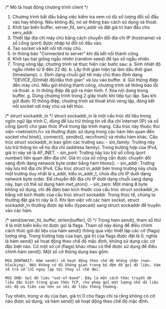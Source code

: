 /* Mô tả hoạt động chương trình client */

1. Chương trình bắt đầu bằng việc kiểm tra xem có đủ số lượng đối số đầu vào hay không. Nếu không đủ, nó sẽ thông báo cách sử dụng và thoát.
2. Khởi tạo biến buffer, server_fd, serv_addr và đặt giá trị ban đầu cho serv_addr.
3. Thiết lập địa chỉ máy chủ bằng cách chuyển đổi địa chỉ IP (hostname) và số cổng (port) được nhập từ đối số đầu vào.
4. Tạo socket và kết nối tới máy chủ.
5. In thông báo "Connected to server" khi đã kết nối thành công.
6. Khởi tạo hạt giống ngẫu nhiên (random seed) để tạo số ngẫu nhiên.
7. Trong vòng lặp, chương trình sẽ thực hiện các bước sau:
a. Sinh nhiệt độ ngẫu nhiên từ 9 đến 22 độ.
b. Lấy thời gian hiện tại làm dấu thời gian (timestamp).
c. Định dạng chuỗi gửi tới máy chủ theo định dạng "DEVICE_ID/nhiệt độ/dấu thời gian" và lưu vào buffer.
d. Gửi thông điệp đến máy chủ. Nếu gửi không thành công, chương trình sẽ thông báo lỗi và thoát.
e. In thông điệp đã gửi ra màn hình.
f. Xóa nội dung trong buffer.
g. Dừng chương trình trong 2 giây trước khi tiếp tục lặp.
Sau khi gửi được 10 thông điệp, chương trình sẽ thoát khỏi vòng lặp, đóng kết nối socket với máy chủ và kết thúc.

/* struct sockaddr_in */
struct sockaddr_in là một cấu trúc dữ liệu trong ngôn ngữ lập trình C, dùng để lưu trữ thông tin về địa chỉ Internet (IP) và số cổng (port) cho giao thức IPv4 trong lập trình mạng. Cấu trúc này thuộc thư viện <netinet/in.h> và thường được sử dụng trong các hàm liên quan đến socket như bind(), connect(), sendto(), recvfrom() và nhiều hàm khác.
Cấu trúc struct sockaddr_in bao gồm các trường sau:
    - sin_family: Trường này lưu trữ thông tin về họ địa chỉ (address family). Trong trường hợp của IPv4, giá trị này sẽ là AF_INET.
    - sin_port: Trường này lưu trữ số cổng (port number) liên quan đến địa chỉ. Giá trị của số cổng cần được chuyển đổi sang định dạng network byte order bằng hàm htons().
    - sin_addr: Trường này lưu trữ địa chỉ IPv4. Cấu trúc struct in_addr bên trong trường này chứa một trường duy nhất là s_addr, kiểu in_addr_t, chứa địa chỉ IP dưới dạng network byte order. Để chuyển đổi địa chỉ IP dưới dạng chuỗi sang dạng này, bạn có thể sử dụng hàm inet_pton().
    - sin_zero: Một mảng 8 byte không sử dụng, chỉ để đảm bảo kích thước của cấu trúc struct sockaddr_in bằng với kích thước của cấu trúc struct sockaddr. Trong thực tế, chúng ta thường đặt giá trị này là 0.
Khi làm việc với các hàm socket, struct sockaddr_in thường được ép kiểu (typecast) sang struct sockaddr để truyền vào các hàm.

/* send(server_fd, buffer, strlen(buffer), 0) */
Trong hàm send(), tham số thứ 4 là một biến kiểu int được gọi là flags. Tham số này dùng để điều chỉnh cách thức gửi dữ liệu của hàm send() thông qua việc thiết lập các cờ (flags) tương ứng.
Trong trường hợp của bạn, giá trị của flags được đặt là 0, nghĩa là hàm send() sẽ hoạt động theo chế độ mặc định, không sử dụng các cờ đặc biệt nào.
Có một số cờ (flags) khác nhau có thể được sử dụng để điều chỉnh hàm send(). Một số cờ thông dụng bao gồm:

    MSG_DONTWAIT: Hàm send() sẽ hoạt động theo chế độ không chặn (non-blocking). Nếu không có đủ không gian trong bộ đệm để gửi dữ liệu, hàm sẽ trả về lỗi ngay lập tức thay vì chờ đợi.

    MSG_OOB: Gửi dữ liệu "out-of-band". Đây là một cách thức truyền dữ liệu đặc biệt trong giao thức TCP, cho phép gửi một lượng nhỏ dữ liệu với độ ưu tiên cao hơn so với dữ liệu thông thường.
Tuy nhiên, trong ví dụ của bạn, giá trị 0 cho flags chỉ ra rằng không có cờ nào được sử dụng, và hàm send() sẽ hoạt động theo chế độ mặc định.
